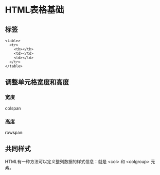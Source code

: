 # HTML表格基础

## 标签

```
<table>
  <tr>
    <th></th>
    <td></td>
    <td></td>
  </tr>
</table>
```

## 调整单元格宽度和高度

### 宽度

colspan

### 高度

rowspan


## 共同样式

HTML有一种方法可以定义整列数据的样式信息：就是 \<col\> 和 \<colgroup\> 元素。
